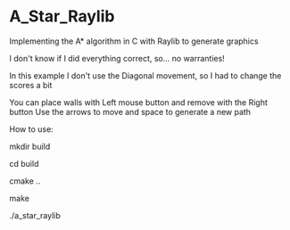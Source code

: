# A_Star_Raylib
Implementing the A* algorithm in C with Raylib to generate graphics

I don't know if I did everything correct, so... no warranties!

In this example I don't use the Diagonal movement, so I had to change the scores a bit

You can place walls with Left mouse button and remove with the Right button
Use the arrows to move and space to generate a new path


How to use:

mkdir build

cd build

cmake ..

make

./a_star_raylib
